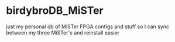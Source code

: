 # birdybroDB_MiSTer
just my personal db of MiSTer FPGA configs and stuff so I can sync between my three MiSTer's and reinstall easier
